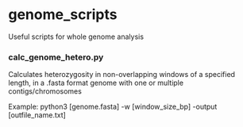 # genome_scripts
Useful scripts for whole genome analysis

### calc_genome_hetero.py
Calculates heterozygosity in non-overlapping windows of a specified length, in a .fasta format genome with one or multiple contigs/chromosomes 

Example:
python3 [genome.fasta] -w [window_size_bp] -output [outfile_name.txt]
